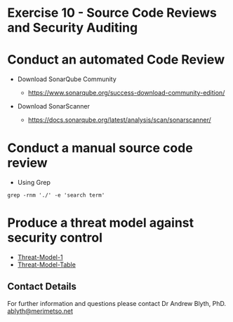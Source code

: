 # Exercise 10 -  Source Code Reviews and Security Auditing

# Conduct an automated Code Review

* Download SonarQube Community
  * https://www.sonarqube.org/success-download-community-edition/

* Download SonarScanner
  * https://docs.sonarqube.org/latest/analysis/scan/sonarscanner/

# Conduct a manual source code review
* Using Grep
```
grep -rnm './' -e 'search term'
```
# Produce a threat model against security control
* [Threat-Model-1](https://github.com/Merimetso-Code/FreeRTOSSecurity/blob/main/Threat-Model-1.jpg)
* [Threat-Model-Table](https://github.com/Merimetso-Code/FreeRTOSSecurity/blob/main/Threat-Model-Table.docx)

## Contact Details

For further information and questions please contact Dr Andrew Blyth, PhD. <ablyth@merimetso.net>

